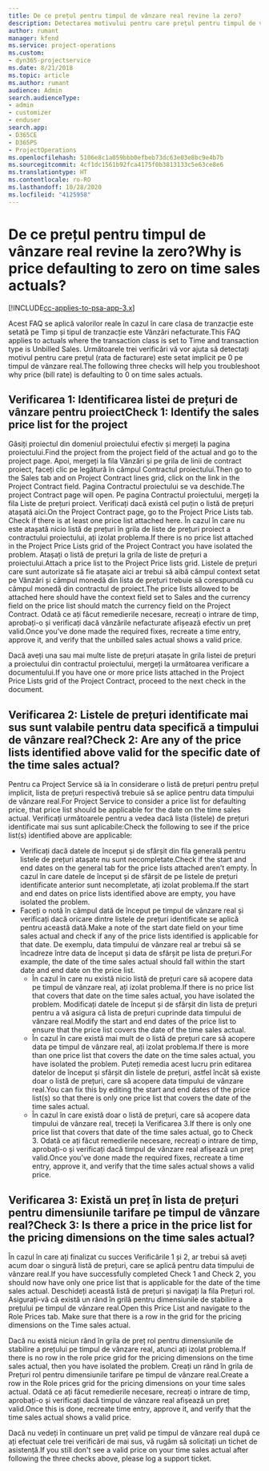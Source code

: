 ```yaml
---
title: De ce prețul pentru timpul de vânzare real revine la zero?
description: Detectarea motivului pentru care prețul pentru timpul de vânzare real revine la zero.
author: rumant
manager: kfend
ms.service: project-operations
ms.custom:
- dyn365-projectservice
ms.date: 8/21/2018
ms.topic: article
ms.author: rumant
audience: Admin
search.audienceType:
- admin
- customizer
- enduser
search.app:
- D365CE
- D365PS
- ProjectOperations
ms.openlocfilehash: 5106e8c1a059bbb0efbeb73dc63e03e8bc9e4b7b
ms.sourcegitcommit: 4cf1dc1561b92fca4175f0b3813133c5e63ce8e6
ms.translationtype: HT
ms.contentlocale: ro-RO
ms.lasthandoff: 10/28/2020
ms.locfileid: "4125958"
---
```

# <a name="why-is-price-defaulting-to-zero-on-time-sales-actuals"></a><span data-ttu-id="37753-103">De ce prețul pentru timpul de vânzare real revine la zero?</span><span class="sxs-lookup"><span data-stu-id="37753-103">Why is price defaulting to zero on time sales actuals?</span></span>

[!INCLUDE[cc-applies-to-psa-app-3.x](../includes/cc-applies-to-psa-app-3x.md)]

<span data-ttu-id="37753-104">Acest FAQ se aplică valorilor reale în cazul în care clasa de tranzacție este setată pe Timp și tipul de tranzacție este Vânzări nefacturate.</span><span class="sxs-lookup"><span data-stu-id="37753-104">This FAQ applies to actuals where the transaction class is set to Time and transaction type is Unbilled Sales.</span></span> <span data-ttu-id="37753-105">Următoarele trei verificări vă vor ajuta să detectați motivul pentru care prețul (rata de facturare) este setat implicit pe 0 pe timpul de vânzare real.</span><span class="sxs-lookup"><span data-stu-id="37753-105">The following three checks will help you troubleshoot why price (bill rate) is defaulting to 0 on time sales actuals.</span></span>

## <a name="check-1-identify-the-sales-price-list-for-the-project"></a><span data-ttu-id="37753-106">Verificarea 1: Identificarea listei de prețuri de vânzare pentru proiect</span><span class="sxs-lookup"><span data-stu-id="37753-106">Check 1: Identify the sales price list for the project</span></span>

<span data-ttu-id="37753-107">Găsiți proiectul din domeniul proiectului efectiv și mergeți la pagina proiectului.</span><span class="sxs-lookup"><span data-stu-id="37753-107">Find the project from the project field of the actual and go to the project page.</span></span> <span data-ttu-id="37753-108">Apoi, mergeți la fila Vânzări și pe grila de linii de contract proiect, faceți clic pe legătură în câmpul Contractul proiectului.</span><span class="sxs-lookup"><span data-stu-id="37753-108">Then go to the Sales tab and on Project Contract lines grid, click on the link in the Project Contract field.</span></span> <span data-ttu-id="37753-109">Pagina Contractul proiectului se va deschide.</span><span class="sxs-lookup"><span data-stu-id="37753-109">The project Contract page will open.</span></span> <span data-ttu-id="37753-110">Pe pagina Contractul proiectului, mergeți la fila Liste de prețuri proiect. Verificați dacă există cel puțin o listă de prețuri atașată aici.</span><span class="sxs-lookup"><span data-stu-id="37753-110">On the Project Contract page, go to the Project Price Lists tab. Check if there is at least one price list attached here.</span></span> <span data-ttu-id="37753-111">În cazul în care nu este atașată nicio listă de prețuri în grila de liste de prețuri proiect a contractului proiectului, ați izolat problema.</span><span class="sxs-lookup"><span data-stu-id="37753-111">If there is no price list attached in the Project Price Lists grid of the Project Contract you have isolated the problem.</span></span> <span data-ttu-id="37753-112">Atașați o listă de prețuri la grila de liste de prețuri a proiectului.</span><span class="sxs-lookup"><span data-stu-id="37753-112">Attach a price list to the Project Price lists grid.</span></span> <span data-ttu-id="37753-113">Listele de prețuri care sunt autorizate să fie atașate aici ar trebui să aibă câmpul context setat pe Vânzări și câmpul monedă din lista de prețuri trebuie să corespundă cu câmpul monedă din contractul de proiect.</span><span class="sxs-lookup"><span data-stu-id="37753-113">The price lists allowed to be attached here should have the context field set to Sales and the currency field on the price list should match the currency field on the Project Contract.</span></span> <span data-ttu-id="37753-114">Odată ce ați făcut remedierile necesare, recreați o intrare de timp, aprobați-o și verificați dacă vânzările nefacturate afișează efectiv un preț valid.</span><span class="sxs-lookup"><span data-stu-id="37753-114">Once you’ve done made the required fixes, recreate a time entry, approve it, and verify that the unbilled sales actual shows a valid price.</span></span> 

<span data-ttu-id="37753-115">Dacă aveți una sau mai multe liste de prețuri atașate în grila listei de prețuri a proiectului din contractul proiectului, mergeți la următoarea verificare a documentului.</span><span class="sxs-lookup"><span data-stu-id="37753-115">If you have one or more price lists attached in the Project Price Lists grid of the Project Contract, proceed to the next check in the document.</span></span>

## <a name="check-2-are-any-of-the-price-lists-identified-above-valid-for-the-specific-date-of-the-time-sales-actual"></a><span data-ttu-id="37753-116">Verificarea 2: Listele de prețuri identificate mai sus sunt valabile pentru data specifică a timpului de vânzare real?</span><span class="sxs-lookup"><span data-stu-id="37753-116">Check 2: Are any of the price lists identified above valid for the specific date of the time sales actual?</span></span>

<span data-ttu-id="37753-117">Pentru ca Project Service să ia în considerare o listă de prețuri pentru prețul implicit, lista de prețuri respectivă trebuie să se aplice pentru data timpului de vânzare real.</span><span class="sxs-lookup"><span data-stu-id="37753-117">For Project Service to consider a price list for defaulting price, that price list should be applicable for the date on the time sales actual.</span></span> <span data-ttu-id="37753-118">Verificați următoarele pentru a vedea dacă lista (listele) de prețuri identificate mai sus sunt aplicabile:</span><span class="sxs-lookup"><span data-stu-id="37753-118">Check the following to see if the price list(s) identified above are applicable:</span></span>
- <span data-ttu-id="37753-119">Verificați dacă datele de început și de sfârșit din fila generală pentru listele de prețuri atașate nu sunt necompletate.</span><span class="sxs-lookup"><span data-stu-id="37753-119">Check if the start and end dates on the general tab for the price lists attached aren’t empty.</span></span> <span data-ttu-id="37753-120">În cazul în care datele de început și de sfârșit de pe listele de prețuri identificate anterior sunt necompletate, ați izolat problema.</span><span class="sxs-lookup"><span data-stu-id="37753-120">If the start and end dates on price lists identified above are empty, you have isolated the problem.</span></span> 
- <span data-ttu-id="37753-121">Faceți o notă în câmpul dată de început pe timpul de vânzare real și verificați dacă oricare dintre listele de prețuri identificate se aplică pentru această dată.</span><span class="sxs-lookup"><span data-stu-id="37753-121">Make a note of the start date field on your time sales actual and check if any of the price lists identified is applicable for that date.</span></span> <span data-ttu-id="37753-122">De exemplu, data timpului de vânzare real ar trebui să se încadreze între data de început și data de sfârșit pe lista de prețuri.</span><span class="sxs-lookup"><span data-stu-id="37753-122">For example, the date of the time sales actual should fall within the start date and end date on the price list.</span></span> 
    - <span data-ttu-id="37753-123">În cazul în care nu există nicio listă de prețuri care să acopere data pe timpul de vânzare real, ați izolat problema.</span><span class="sxs-lookup"><span data-stu-id="37753-123">If there is no price list that covers that date on the time sales actual, you have isolated the problem.</span></span> <span data-ttu-id="37753-124">Modificați datele de început și de sfârșit din lista de prețuri pentru a vă asigura că lista de prețuri cuprinde data timpului de vânzare real.</span><span class="sxs-lookup"><span data-stu-id="37753-124">Modify the start and end dates of the price list to ensure that the price list covers the date of the time sales actual.</span></span> 
    - <span data-ttu-id="37753-125">În cazul în care există mai mult de o listă de prețuri care să acopere data pe timpul de vânzare real, ați izolat problema.</span><span class="sxs-lookup"><span data-stu-id="37753-125">If there is more than one price list that covers the date on the time sales actual, you have isolated the problem.</span></span> <span data-ttu-id="37753-126">Puteți remedia acest lucru prin editarea datelor de început și sfârșit din listele de prețuri, astfel încât să existe doar o listă de prețuri, care să acopere data timpului de vânzare real.</span><span class="sxs-lookup"><span data-stu-id="37753-126">You can fix this by editing the start and end dates of the price list(s) so that there is only one price list that covers the date of the time sales actual.</span></span> 
    - <span data-ttu-id="37753-127">În cazul în care există doar o listă de prețuri, care să acopere data timpului de vânzare real, treceți la Verificarea 3.</span><span class="sxs-lookup"><span data-stu-id="37753-127">If there is only one price list that covers that date of the time sales actual, go to Check 3.</span></span>
<span data-ttu-id="37753-128">Odată ce ați făcut remedierile necesare, recreați o intrare de timp, aprobați-o și verificați dacă timpul de vânzare real afișează un preț valid.</span><span class="sxs-lookup"><span data-stu-id="37753-128">Once you’ve done made the required fixes, recreate a time entry, approve it, and verify that the time sales actual shows a valid price.</span></span>

## <a name="check-3-is-there-a-price-in-the-price-list-for-the-pricing-dimensions-on-the-time-sales-actual"></a><span data-ttu-id="37753-129">Verificarea 3: Există un preț în lista de prețuri pentru dimensiunile tarifare pe timpul de vânzare real?</span><span class="sxs-lookup"><span data-stu-id="37753-129">Check 3: Is there a price in the price list for the pricing dimensions on the time sales actual?</span></span>

<span data-ttu-id="37753-130">În cazul în care ați finalizat cu succes Verificările 1 și 2, ar trebui să aveți acum doar o singură listă de prețuri, care se aplică pentru data timpului de vânzare real.</span><span class="sxs-lookup"><span data-stu-id="37753-130">If you have successfully completed Check 1 and Check 2, you should now have only one price list that is applicable for the date of the time sales actual.</span></span> <span data-ttu-id="37753-131">Deschideți această listă de prețuri și navigați la fila Prețuri rol. Asigurați-vă că există un rând în grilă pentru dimensiunile de stabilire a prețului pe timpul de vânzare real.</span><span class="sxs-lookup"><span data-stu-id="37753-131">Open this Price List and navigate to the Role Prices tab. Make sure that there is a row in the grid for the pricing dimensions on the Time sales actual.</span></span>

<span data-ttu-id="37753-132">Dacă nu există niciun rând în grila de preț rol pentru dimensiunile de stabilire a prețului pe timpul de vânzare real, atunci ați izolat problema.</span><span class="sxs-lookup"><span data-stu-id="37753-132">If there is no row in the role price grid for the pricing dimensions on the time sales actual, then you have isolated the problem.</span></span> <span data-ttu-id="37753-133">Creați un rând în grila de Prețuri rol pentru dimensiunile tarifare pe timpul de vânzare real.</span><span class="sxs-lookup"><span data-stu-id="37753-133">Create a row in the Role prices grid for the pricing dimensions on your time sales actual.</span></span> <span data-ttu-id="37753-134">Odată ce ați făcut remedierile necesare, recreați o intrare de timp, aprobați-o și verificați dacă timpul de vânzare real afișează un preț valid.</span><span class="sxs-lookup"><span data-stu-id="37753-134">Once this is done, recreate time entry, approve it, and verify that the time sales actual shows a valid price.</span></span>

<span data-ttu-id="37753-135">Dacă nu vedeți în continuare un preț valid pe timpul de vânzare real după ce ați efectuat cele trei verificări de mai sus, vă rugăm să solicitați un tichet de asistență.</span><span class="sxs-lookup"><span data-stu-id="37753-135">If you still don't see a valid price on your time sales actual after following the three checks above, please log a support ticket.</span></span> 

